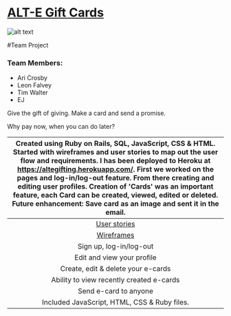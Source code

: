 # [ALT-E Gift Cards](https://altegifting.herokuapp.com/)

![alt text](http://i.imgur.com/l28NfZe.png "Alt-e app screen shot")

#Team Project

### Team Members:
* Ari Crosby
* Leon Falvey
* Tim Walter
* EJ

Give the gift of giving. Make a card and send a promise.

Why pay now, when you can do later?

| Created using Ruby on Rails, SQL, JavaScript, CSS & HTML. Started with wireframes and user stories to map out the user flow and requirements. I has been deployed to Heroku at https://altegifting.herokuapp.com/. First we worked on the pages and log-in/log-out feature. From there creating and editing user profiles. Creation of 'Cards' was an important feature, each Card can be created, viewed, edited or deleted. Future enhancement: Save card as an image and sent it in the email. |
| :------------------------------------:|
| [User stories](https://) |
| [Wireframes](https://) |
| Sign up, log-in/log-out |
| Edit and view your profile |
| Create, edit & delete your e-cards |
| Ability to view recently created e-cards|
| Send e-card to anyone |
| Included JavaScript, HTML, CSS & Ruby files. |
